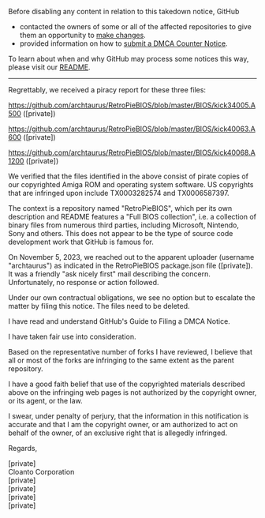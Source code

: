 Before disabling any content in relation to this takedown notice, GitHub
- contacted the owners of some or all of the affected repositories to give them an opportunity to [make changes](https://docs.github.com/en/github/site-policy/dmca-takedown-policy#a-how-does-this-actually-work).
- provided information on how to [submit a DMCA Counter Notice](https://docs.github.com/en/articles/guide-to-submitting-a-dmca-counter-notice).

To learn about when and why GitHub may process some notices this way, please visit our [README](https://github.com/github/dmca/blob/master/README.md#anatomy-of-a-takedown-notice).

---

Regrettably, we received a piracy report for these three files:

https://github.com/archtaurus/RetroPieBIOS/blob/master/BIOS/kick34005.A500 ([private])

https://github.com/archtaurus/RetroPieBIOS/blob/master/BIOS/kick40063.A600 ([private])

https://github.com/archtaurus/RetroPieBIOS/blob/master/BIOS/kick40068.A1200 ([private])

We verified that the files identified in the above consist of pirate copies of our copyrighted Amiga ROM and operating system software. US copyrights that are infringed upon include TX0003282574 and TX0006587397.

The context is a repository named "RetroPieBIOS", which per its own description and README features a "Full BIOS collection", i.e. a collection of binary files from numerous third parties, including Microsoft, Nintendo, Sony and others. This does not appear to be the type of source code development work that GitHub is famous for.

On November 5, 2023, we reached out to the apparent uploader (username "archtaurus") as indicated in the RetroPieBIOS package.json file ([private]). It was a friendly "ask nicely first" mail describing the concern. Unfortunately, no response or action followed.

Under our own contractual obligations, we see no option but to escalate the matter by filing this notice. The files need to be deleted.

I have read and understand GitHub's Guide to Filing a DMCA Notice. 

I have taken fair use into consideration.

Based on the representative number of forks I have reviewed, I believe that all or most of the forks are infringing to the same extent as the parent repository.

I have a good faith belief that use of the copyrighted materials described above on the infringing web pages is not authorized by the copyright owner, or its agent, or the law.

I swear, under penalty of perjury, that the information in this notification is accurate and that I am the copyright owner, or am authorized to act on behalf of the owner, of an exclusive right that is allegedly infringed.

Regards,  

[private]  
Cloanto Corporation  
[private]  
[private]  
[private]  
[private]  
